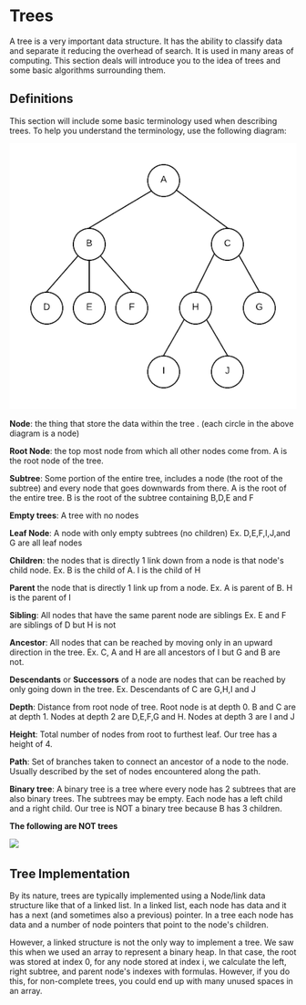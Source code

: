 # Trees

A tree is a very important data structure. It has the ability to classify data and separate it reducing the overhead of search. It is used in many areas of computing. This section deals will introduce you to the idea of trees and some basic algorithms surrounding them.

## Definitions

This section will include some basic terminology used when describing trees. To help you understand the terminology, use the following diagram:

![](.gitbook/assets/tree.png)

**Node**: the thing that store the data within the tree . \(each circle in the above diagram is a node\)

**Root Node**: the top most node from which all other nodes come from. A is the root node of the tree.

**Subtree**: Some portion of the entire tree, includes a node \(the root of the subtree\) and every node that goes downwards from there. A is the root of the entire tree. B is the root of the subtree containing B,D,E and F

**Empty trees**: A tree with no nodes

**Leaf Node**: A node with only empty subtrees \(no children\) Ex. D,E,F,I,J,and G are all leaf nodes

**Children**: the nodes that is directly 1 link down from a node is that node's child node. Ex. B is the child of A. I is the child of H

**Parent** the node that is directly 1 link up from a node. Ex. A is parent of B. H is the parent of I

**Sibling**: All nodes that have the same parent node are siblings Ex. E and F are siblings of D but H is not

**Ancestor**: All nodes that can be reached by moving only in an upward direction in the tree. Ex. C, A and H are all ancestors of I but G and B are not.

**Descendants** or **Successors** of a node are nodes that can be reached by only going down in the tree. Ex. Descendants of C are G,H,I and J

**Depth**: Distance from root node of tree. Root node is at depth 0. B and C are at depth 1. Nodes at depth 2 are D,E,F,G and H. Nodes at depth 3 are I and J

**Height**: Total number of nodes from root to furthest leaf. Our tree has a height of 4.

**Path**: Set of branches taken to connect an ancestor of a node to the node. Usually described by the set of nodes encountered along the path.

**Binary tree**: A binary tree is a tree where every node has 2 subtrees that are also binary trees. The subtrees may be empty. Each node has a left child and a right child. Our tree is NOT a binary tree because B has 3 children.

**The following are NOT trees**

![](https://cathyatseneca.gitbooks.io/data-structures-and-algorithms/content/assets/nottrees.svg)

## Tree Implementation

By its nature, trees are typically implemented using a Node/link data structure like that of a linked list. In a linked list, each node has data and it has a next \(and sometimes also a previous\) pointer. In a tree each node has data and a number of node pointers that point to the node's children.

However, a linked structure is not the only way to implement a tree. We saw this when we used an array to represent a binary heap. In that case, the root was stored at index 0, for any node stored at index i, we calculate the left, right subtree, and parent node's indexes with formulas. However, if you do this, for non-complete trees, you could end up with many unused spaces in an array.



